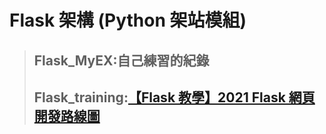 # Flask 架構 (Python 架站模組)

> ## Flask_MyEX:自己練習的紀錄
> ## Flask_training:[【Flask 教學】2021 Flask 網頁開發路線圖](https://www.maxlist.xyz/2020/05/01/flask-list/)